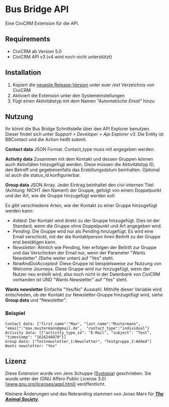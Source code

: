 # Bus Bridge API

Eine CiviCRM Extension für die API.

## Requirements

- CiviCRM ab Version 5.0
- CiviCRM API v3 (v4 wird noch nicht unterstützt)

## Installation

1. Kopiert die [neueste Release-Version](https://github.com/jonasTAS/Bus-Bridge/releases) unter euer */ext* Verzeichnis von CiviCRM
2. Aktiviert die Extension unter den Systemeinstellungen
3. Fügt einen Aktivitätstyp mit dem Namen *"Automatische Email"* hinzu

## Nutzung

Ihr könnt die Bus Bridge Schnittstelle über den API Explorer benutzen. Dieser findet sich unter *Support > Developer > Api Explorer v3*. Die Entity ist BBContact und die Action heißt submit.

**Contact data**
JSON Format. Contact_type muss mit angegeben werden.

**Activity data**
Zusammen mit dem Kontakt und dessen Gruppen können auch Aktivitäten hinzugefügt werden. Diese müssen die Aktivitätstyp ID, den Betreff und gegebenenfalls das Erstellungsdatum beinhalten. Optional ist auch die status_id konfigurierbar.

**Group data**
JSON Array. Jeder Eintrag beinhaltet den civi-internen Titel (Achtung: NICHT den Namen!) der Gruppe, gefolgt von einem Doppelpunkt und der Art, wie die Gruppe hinzugefügt werden soll:

Es gibt verschiedene Arten, wie der Kontakt zu einer Gruppe hinzugefügt werden kann:
- *Added*: Der Kontakt wird direkt zu der Gruppe hinzugefügt. Dies ist der Standard, wenn die Gruppe ohne Doppelpunkt und Art angegeben wird.
- *Pending*: Die Gruppe wird nur als Pending hinzugefügt. Es wird eine Email verschickt, mit der die Kontaktperson ihren Beitritt zu der Gruppe erst bestätigen kann.
- *Newsletter*: Ähnlich wie Pending, hier erfolgen der Beitritt zur Gruppe und das Verschicken der Email nur, wenn der Parameter "Wants Newsletter" (Siehe weiter unten) auf "Yes" steht.
- *NewAndDoiAccepted*: Diese Gruppe ist beispielsweise zur Nutzung von Welcome Journeys. Diese Gruppe wird nur hinzugefügt, wenn der Nutzer neu erstellt wird, also noch nicht in der Datenbank von CiviCRM vorhanden ist UND "Wants Newsletter" auf "Yes" steht.

**Wants newsletter**
Einfache "Yes/No" Auswahl. Mithilfe dieser Variable wird entschieden, ob der Kontakt zur Newsletter-Gruppe hinzugefügt wird, siehe **Group data** und "Newsletter".



### Beispiel
```
Contact data: {"first_name":"Max", "last_name":"Mustermann", "email":"max.mustermann@gmail.de",  "contact_type":"individual"}
Activity data: [{"activity_type_id": "E-Mail", "subject": "Test", "timestamp": "1616246070"}]
Group data: ["Testnewsletter_1:Newsletter", "Testgruppe_2:Added"]
Wants newsletter: "Yes"
```

## Lizenz

Diese Extension wurde von Jens Schuppe ([Systopia](https://systopia.de)) geschrieben. Sie wurde unter der (GNU Affero Public License 3.0)[www.gnu.org/licenses/agpl.html] veröffentlicht.

Kleinere Änderungen und das Rebranding stammen von Jonas Marx für ***[The Animal Society](https://animalsociety.de)***.
